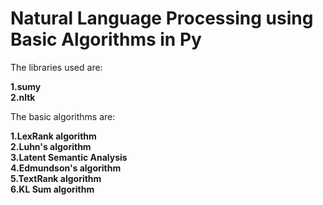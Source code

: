 # Natural Language Processing using Basic Algorithms in Py
 
The libraries used are:

**1.sumy**\
**2.nltk**

The basic algorithms are:

**1.LexRank algorithm**\
**2.Luhn's algorithm**\
**3.Latent Semantic Analysis**\
**4.Edmundson's algorithm**\
**5.TextRank algorithm**\
**6.KL Sum algorithm**
